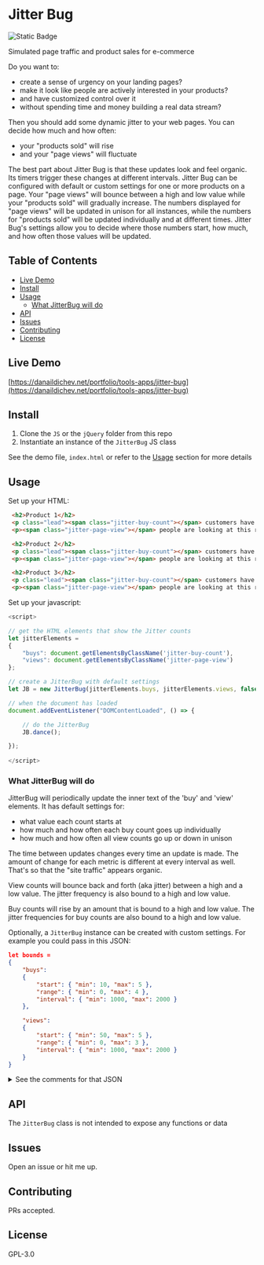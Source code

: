 # Jitter Bug

![Static Badge](https://img.shields.io/badge/version-1-blue)

Simulated page traffic and product sales for e-commerce

Do you want to:

-   create a sense of urgency on your landing pages?
-   make it look like people are actively interested in your products?
-   and have customized control over it
-   without spending time and money building a real data stream?

Then you should add some dynamic jitter to your web pages. You can decide how much and how often:

-   your "products sold" will rise
-   and your "page views" will fluctuate

The best part about Jitter Bug is that these updates look and feel organic. Its timers trigger these changes at different intervals. Jitter Bug can be configured with default or custom settings for one or more products on a page. Your "page views" will bounce between a high and low value while your "products sold" will gradually increase. The numbers displayed for "page views" will be updated in unison for all instances, while the numbers for "products sold" will be updated individually and at different times. Jitter Bug's settings allow you to decide where those numbers start, how much, and how often those values will be updated.

## Table of Contents

- [Live Demo](#live-demo)
- [Install](#install)
- [Usage](#usage)
	- [What JitterBug will do](#what-jitterbug-will-do)
- [API](#api)
- [Issues](#issues)
- [Contributing](#contributing)
- [License](#license)

## Live Demo
[https://danaildichev.net/portfolio/tools-apps/jitter-bug](https://danaildichev.net/portfolio/tools-apps/jitter-bug)

## Install

1. Clone the `JS` or the `jQuery` folder from this repo
2. Instantiate an instance of the `JitterBug` JS class

See the demo file, `index.html` or refer to the [Usage](#usage) section for more details

## Usage

Set up your HTML:

```html
 <h2>Product 1</h2>
 <p class="lead"><span class="jitter-buy-count"></span> customers have bought this today!</p>
 <p><span class="jitter-page-view"></span> people are looking at this right now</p>

 <h2>Product 2</h2>
 <p class="lead"><span class="jitter-buy-count"></span> customers have bought this today!</p>
 <p><span class="jitter-page-view"></span> people are looking at this right now</p>

 <h2>Product 3</h2>
 <p class="lead"><span class="jitter-buy-count"></span> customers have bought this today!</p>
 <p><span class="jitter-page-view"></span> people are looking at this right now</p>

```

Set up your javascript:

```javascript
<script>

// get the HTML elements that show the Jitter counts
let jitterElements =
{
    "buys": document.getElementsByClassName('jitter-buy-count'),
    "views": document.getElementsByClassName('jitter-page-view')
};

// create a JitterBug with default settings
let JB = new JitterBug(jitterElements.buys, jitterElements.views, false, false);

// when the document has loaded
document.addEventListener("DOMContentLoaded", () => {

    // do the JitterBug
    JB.dance();

});
	
</script>
```

### What JitterBug will do

JitterBug will periodically update the inner text of the 'buy' and 'view' elements. It has default settings for:

- what value each count starts at
- how much and how often each buy count goes up individually
- how much and how often all view counts go up or down in unison

The time between updates changes every time an update is made. The amount of change for each metric is different at every interval as well. That's so that the "site traffic" appears organic. 

View counts will bounce back and forth (aka jitter) between a high and a low value. The jitter frequency is also bound to a high and low value.

Buy counts will rise by an amount that is bound to a high and low value. The jitter frequencies for buy counts are also bound to a high and low value.

Optionally, a `JitterBug` instance can be created with custom settings. For example you could pass in this JSON:

```json
let bounds =
{
	"buys":
	{
		"start": { "min": 10, "max": 5 },
		"range": { "min": 0, "max": 4 },
		"interval": { "min": 1000, "max": 2000 }
	},

	"views":
	{
		"start": { "min": 50, "max": 5 },
		"range": { "min": 0, "max": 3 },
		"interval": { "min": 1000, "max": 2000 }
	}
}
```

<details>

<summary>See the comments for that JSON</summary>

```json
/*
* OPTIONS
*
* Custom jitter boundaries.
* - All values are integers.
* - All values represent a range.
* - All ranges are bound to a minimum value.
* - All ranges are bound to an additional value more than the minimum.
* - All additional values are dynamically random integers between min and (min + max)
*
* - "start" and "range" values represent a count
* - "interval" values represent milliseconds
*
* */
let bounds =
{
	"buys":
	{
		"start":
		{
			"min": 10, // minimum starting amount of products sold
			"max": 5 // maximum additional starting amount of products sold
		},
		"range":
		{
			"min": 0, // minimum amount of change in products sold
			"max": 4 // maximum amount of additional change in  products sold
		},
		"interval":
		{
			"min": 1000, // minimum amount of milliseconds between jitter intervals
			"max": 2000 // maximum amount of additional milliseconds between jitter intervals
		}
	},

	"views":
	{
		"start":
		{
			"min": 50, // minimum starting amount of viewers
			"max": 5 // maximum additional starting amount of viewers
		},
		"range":
		{
			"min": 0, // minimum amount of + or - change in viewers
			"max": 3 // maximum amount of additional + or - change in  viewers
		},
		"interval":
		{
			"min": 1000, // minimum amount of milliseconds between jitter intervals
			"max": 2000 // maximum amount of additional milliseconds between jitter intervals
		}
	}
}
// end optional jitter values
// **************************
```

Then with your customized options you can create an instance of `JitterBug` with

```javascript
// ------------------------------------------------
// create a JitterBug with custom boundary settings
// let JB = new JitterBug(jitterElements.buys, jitterElements.views, bounds.buys, bounds.views);
```

</details>

## API

The `JitterBug` class is not intended to expose any functions or data

## Issues

Open an issue or hit me up.

## Contributing

PRs accepted.

## License

GPL-3.0

